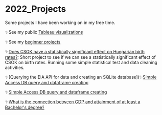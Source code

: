 # 2022_Projects

Some projects I have been working on in my free time.

✨See my public [Tableau visualizations](https://public.tableau.com/profile/nikoletta.szab.#!/)

✨See my [beginner projects](https://github.com/flitteriefie/portfoliobyNiki/blob/master/README.md)



✨[Does CSOK have a statistically significant effect  on Hungarian birth rates?](https://github.com/flitteriefie/2022_Projects/blob/main/Hypothesis%20Testing%20for%20CSOK.ipynb):
Short project to see if we can see a statistically significant effect of CSOK on birth rates. Running some simple statistical test and data cleaning activities.

✨[Querying the EIA APi for data and creating an SQLite database](✨[Simple Access DB query and dataframe creating](https://github.com/flitteriefie/2022_Projects/blob/main/Natural%20Gas%20Prices.ipynb)

✨[Simple Access DB query and dataframe creating](https://github.com/flitteriefie/2022_Projects/blob/main/Acces_Connection.ipynb)

✨[What is the connection between GDP and attainment of at least a Bachelor's degree?](https://github.com/flitteriefie/2022_Projects/blob/main/GDP%20and%20Bachelor's.ipynb)

